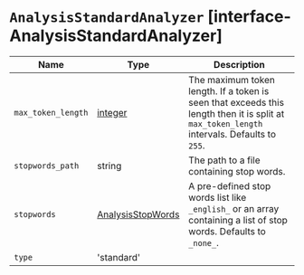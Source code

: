 # `AnalysisStandardAnalyzer` [interface-AnalysisStandardAnalyzer]

| Name | Type | Description |
| - | - | - |
| `max_token_length` | [integer](./integer.md) | The maximum token length. If a token is seen that exceeds this length then it is split at `max_token_length` intervals. Defaults to `255`. |
| `stopwords_path` | string | The path to a file containing stop words. |
| `stopwords` | [AnalysisStopWords](./AnalysisStopWords.md) | A pre-defined stop words list like `_english_` or an array containing a list of stop words. Defaults to `_none_`. |
| `type` | 'standard' | &nbsp; |
